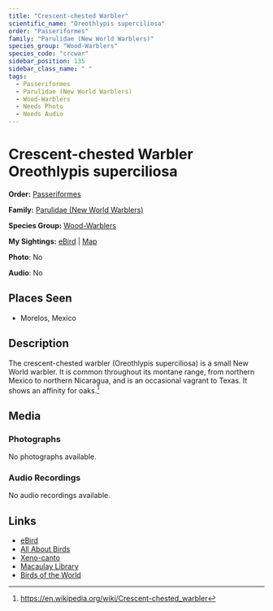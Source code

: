 ```yaml
---
title: "Crescent-chested Warbler"
scientific_name: "Oreothlypis superciliosa"
order: "Passeriformes"
family: "Parulidae (New World Warblers)"
species_group: "Wood-Warblers"
species_code: "crcwar"
sidebar_position: 135
sidebar_class_name: " "
tags: 
  - Passeriformes
  - Parulidae (New World Warblers)
  - Wood-Warblers
  - Needs Photo
  - Needs Audio
---
```


# Crescent-chested Warbler <span className='sci_name'>Oreothlypis superciliosa</span>

**Order:** [Passeriformes](/tags/passeriformes)

**Family:** [Parulidae (New World Warblers)](/tags/parulidae-new-world-warblers)

**Species Group:** [Wood-Warblers](/tags/wood-warblers)

**My Sightings:** [eBird](https://ebird.org/lifelist?r=world&time=life&spp=crcwar) | [Map](/map?species_code=crcwar)

**Photo**: No 

**Audio**: No

## Places Seen

* Morelos, Mexico

## Description
The crescent-chested warbler (Oreothlypis superciliosa) is a small New World warbler. It is common throughout its montane range, from northern Mexico to northern Nicaragua, and is an occasional vagrant to Texas. It shows an affinity for oaks.[^1]

[^1]: https://en.wikipedia.org/wiki/Crescent-chested_warbler

## Media
### Photographs
No photographs available.

### Audio Recordings
No audio recordings available.

## Links
* [eBird](https://ebird.org/species/crcwar) 
* [All About Birds](https://www.allaboutbirds.org/guide/crcwar) 
* [Xeno-canto](https://www.xeno-canto.org/species/oreothlypis-superciliosa) 
* [Macaulay Library](https://search.macaulaylibrary.org/catalog?taxonCode=crcwar&sort=rating_rank_desc)
* [Birds of the World](https://birdsoftheworld.org/bow/species/crcwar)
